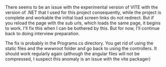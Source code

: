 There seems to be an issue with the experimental version of VITE with the version of .NET that I used for this project consequently, while the project is complete and workable the initial load screen links do not redirect. But if you reload the page with the sub urls, which loads the same page, it begins to work.
I'll fix this when I can be bothered by this. But for now, I'll continue back to doing interview preparation.

The fix is probably in the Programs.cs directory. You get rid of using the static files and the wwwroot folder and go back to using the controllers. It should work regularly again (although the angular files will not be compressed, I suspect this anomaly is an issue with the vite packager)
